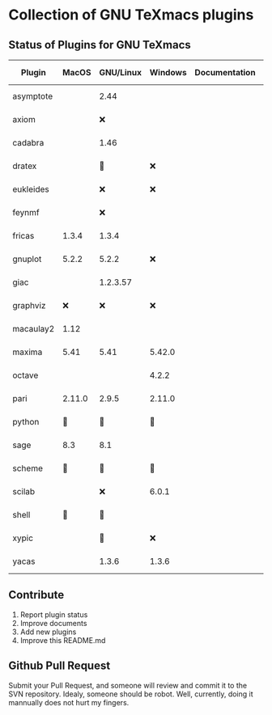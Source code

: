 # Collection of GNU TeXmacs plugins
## Status of Plugins for GNU TeXmacs

| Plugin     | MacOS  | GNU/Linux | Windows | Documentation | Last Checker | Date       |
|------------|--------|-----------|---------|---------------|--------------|------------|
| asymptote  |        | 2.44      |         |               | @sadhen      | 2018-10-14 |
| axiom      |        | :x:       |         |               | @sadhen      | 2018-10-14 |
| cadabra    |        | 1.46      |         |               | @sadhen      | 2018-10-14 |
| dratex     |        | :100:     | :x:     |               | Pedro        | 2018-10-14 |
| eukleides  |        | :x:       | :x:     |               | Pedro        | 2018-10-14 |
| feynmf     |        | :x:       |         |               | @sadhen      | 2018-10-14 |
| fricas     | 1.3.4  | 1.3.4     |         |               | @sadhen      | 2018-10-14 |
| gnuplot    | 5.2.2  | 5.2.2     | :x:     |               | Pedro        | 2018-10-14 |
| giac       |        | 1.2.3.57  |         |               | @sadhen      | 2018-10-14 |
| graphviz   | :x:    | :x:       | :x:     |               | Pedro        | 2018-10-14 |
| macaulay2  | 1.12   |           |         |               | @sadhen      | 2018-10-14 |
| maxima     | 5.41   | 5.41      | 5.42.0  |               | @sadhen      | 2018-10-14 |
| octave     |        |           | 4.2.2   |               | Pedro        | 2018-10-14 |
| pari       | 2.11.0 | 2.9.5     | 2.11.0  |               | @sadhen      | 2018-10-14 |
| python     | :100:  | :100:     | :100:   |               | Pedro        | 2018-10-14 |
| sage       | 8.3    | 8.1       |         |               | @sadhen      | 2018-10-14 |
| scheme     | :100:  | :100:     | :100:   |               | @sadhen      | 2018-10-14 |
| scilab     |        | :x:       | 6.0.1   |               | @sadhen      | 2018-10-14 |
| shell      | :100:  | :100:     |         |               | @sadhen      | 2018-10-14 |
| xypic      |        | :100:     | :x:     |               | @sadhen      | 2018-10-14 |
| yacas      |        | 1.3.6     |  1.3.6  |               | @sadhen      | 2018-10-14 |

## Contribute
1. Report plugin status
2. Improve documents
3. Add new plugins
4. Improve this README.md

## Github Pull Request
Submit your Pull Request, and someone will review and commit it to the SVN repository. Idealy, someone should be robot. Well, currently, doing it mannually does not hurt my fingers.
